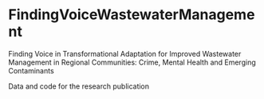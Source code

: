 # FindingVoiceWastewaterManagement
Finding Voice in Transformational Adaptation for Improved Wastewater Management in Regional Communities: Crime, Mental Health and Emerging Contaminants

Data and code for the research publication
